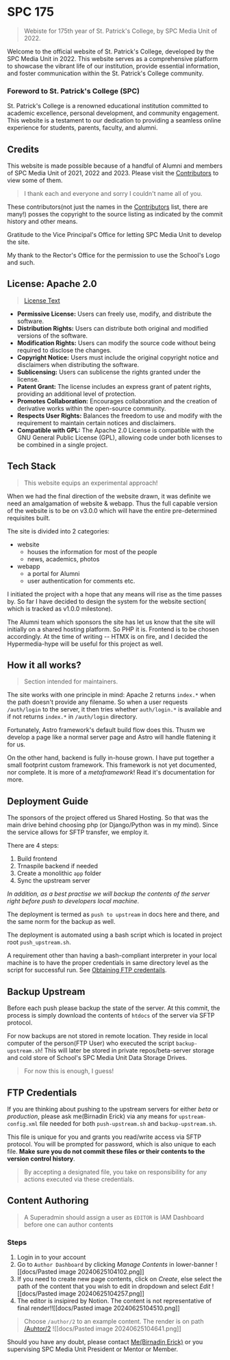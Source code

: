 # SPC 175

> Webiste for 175th year of St. Patrick's College, by SPC Media Unit of 2022.

Welcome to the official website of St. Patrick's College, developed by the SPC Media Unit in 2022. This website serves as a comprehensive platform to showcase the vibrant life of our institution, provide essential information, and foster communication within the St. Patrick's College community.

### Foreword to St. Patrick's College (SPC)

St. Patrick's College is a renowned educational institution committed to academic excellence, personal development, and community engagement. This website is a testament to our dedication to providing a seamless online experience for students, parents, faculty, and alumni.
## Credits

This website is made possible because of a handful of Alumni and members of SPC Media Unit of 2021, 2022 and 2023. Please visit the [Contributors](https://github.com/BirnadinErick/spc-175/graphs/contributors) to view some of them.

> I thank each and everyone and sorry I couldn't name all of you.

These contributors(not just the names in the [Contributors](https://github.com/BirnadinErick/spc-175/graphs/contributors) list, there are many!) posses the copyright to the source listing as indicated by the commit history and other means.

Gratitude to the Vice Principal's Office for letting SPC Media Unit to develop the site.

My thank to the Rector's Office for the permission to use the School's Logo and such.
## License: Apache 2.0

> [License Text](https://www.apache.org/licenses/LICENSE-2.0)

-   **Permissive License:** Users can freely use, modify, and distribute the software.
-   **Distribution Rights:** Users can distribute both original and modified versions of the software.
-   **Modification Rights:** Users can modify the source code without being required to disclose the changes.
-   **Copyright Notice:** Users must include the original copyright notice and disclaimers when distributing the software.
-   **Sublicensing:** Users can sublicense the rights granted under the license.
-   **Patent Grant:** The license includes an express grant of patent rights, providing an additional level of protection.
-   **Promotes Collaboration:** Encourages collaboration and the creation of derivative works within the open-source community.
-   **Respects User Rights:** Balances the freedom to use and modify with the requirement to maintain certain notices and disclaimers.
-   **Compatible with GPL:** The Apache 2.0 License is compatible with the GNU General Public License (GPL), allowing code under both licenses to be combined in a single project.
## Tech Stack

> This website equips an experimental approach!

When we had the final direction of the website drawn, it was definite we need an amalgamation of website & webapp. Thus the full capable version of the website is to be on v3.0.0 which will have the entire pre-determined requisites built.

The site is divided into 2 categories:

-   website
    -   houses the information for most of the people
    -   news, academics, photos
-   webapp
    -   a portal for Alumni
    -   user authentication for comments etc.

I initiated the project with a hope that any means will rise as the time passes by. So far I have decided to design the system for the website section( which is tracked as v1.0.0 milestone).

The Alumni team which sponsors the site has let us know that the site will initially on a shared hosting platform. So PHP it is. Frontend is to be chosen accordingly. At the time of writing -- HTMX is on fire, and I decided the Hypermedia-hype will be useful for this project as well.
## How it all works?

> Section intended for maintainers.

The site works with one principle in mind: Apache 2 returns `index.*` when the
path doesn't provide any filename. So when a user requests `/auth/login` to
the server, it then tries whether `auth/login.*` is available and if not returns
`index.*` in `/auth/login` directory.

Fortunately, Astro framework's default build flow does this. Thusm we develop a
page like a normal server page and Astro will handle flatening it for us.

On the other hand, backend is fully in-house grown. I have put together a small
footprint custom framework. This framework is not yet documented, nor complete.
It is more of a _metaframework_! Read it's documentation for more.
## Deployment Guide

The sponsors of the project offered us Shared Hosting. So that was the main
drive behind choosing php (or Django/Python was in my mind). Since the service
allows for SFTP transfer, we employ it.

There are 4 steps:

1. Build frontend
2. Trnaspile backend if needed
3. Create a monolithic `app` folder
4. Sync the upstream server

_In addition, as a best practise we will backup the contents of the server right
before push to developers local machine_.

The deployment is termed as `push to upstream` in docs here and there, and the
same norm for the backup as well.

The deployment is automated using a bash script which is located in project
root `push_upstream.sh`. 

A requirement other than having a bash-compliant interpreter in your local
machine is to have the proper credentials in same directory level as the script
for successful run. See [Obtaining FTP credentails](#ftp-credentials).
## Backup Upstream

Before each push please backup the state of the server. At this commit, the
process is simply download the contents of `htdocs` of the server via SFTP
protocol.

For now backups are not stored in remote location. They reside in local computer
of the person(FTP User) who executed the script `backup-upstream.sh`! This will
later be stored in private repos/beta-server storage and cold store of School's
SPC Media Unit Data Storage Drives.

> For now this is enough, I guess!

## FTP Credentials

If you are thinking about pushing to the upstream servers for either _beta_
or _production_, please ask me(Birnadin Erick) via any means for `upstream-config.xml`
file needed for both `push-upstream.sh` and `backup-upstream.sh`.

This file is unique for you and grants you read/write access via SFTP protocol.
You will be prompted for password, which is also unique to each file. **Make sure
you do not commit these files or their contents to the version control history**.

> By accepting a designated file, you take on responsibility for any actions
> executed via these credentials.


## Content Authoring

> A Superadmin should assign a user as `EDITOR` is IAM Dashboard before one can author contents

### Steps

1. Login in to your account
2. Go to `Author Dashboard` by clicking *Manage Contents* in lower-banner
![[docs/Pasted image 20240625104102.png]]
3. If you need to create new page contents, click on *Create*, else select the path of the content that you wish to edit in dropdown and select *Edit*
![[docs/Pasted image 20240625104257.png]]
4. The editor is insipired by Notion. The content is not representative of final render!![[docs/Pasted image 20240625104510.png]]

> Choose `/author/2` to an example content. The render is on path  [/Auhtor/2](https://www.spcjaffna-beta.org/author/2/)
> ![[docs/Pasted image 20240625104641.png]]

Should you have any doubt, please contact [Me(Birnadin Erick)](hi@methebe.com) or you supervising SPC Media Unit President or Mentor or Member.
